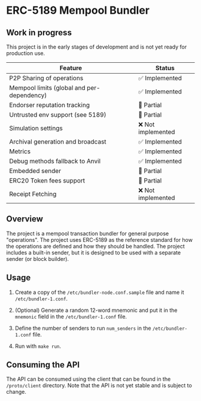 ERC-5189 Mempool Bundler
==================================================

## Work in progress

This project is in the early stages of development and is not yet ready for production use.

| Feature                                    | Status               |
|--------------------------------------------|----------------------|
| P2P Sharing of operations                  | ✅ Implemented        |
| Mempool limits (global and per-dependency) | ✅ Implemented        |
| Endorser reputation tracking               | 🔄 Partial            |
| Untrusted env support (see 5189)           | 🔄 Partial            |
| Simulation settings                        | ❌ Not implemented    |
| Archival generation and broadcast          | ✅ Implemented        |
| Metrics                                    | ✅ Implemented        |
| Debug methods fallback to Anvil            | ✅ Implemented        |
| Embedded sender                            | 🔄 Partial            |
| ERC20 Token fees support                   | 🔄 Partial            |
| Receipt Fetching                           | ❌ Not implemented    |

## Overview

The project is a mempool transaction bundler for general purpose "operations". The project uses ERC-5189 as the reference standard for how the operations are defined and how they should be handled. The project includes a built-in sender, but it is designed to be used with a separate sender (or block builder).

## Usage

1. Create a copy of the `/etc/bundler-node.conf.sample` file and name it `/etc/bundler-1.conf`.

2. (Optional) Generate a random 12-word mnemonic and put it in the `mnemonic` field in the `/etc/bundler-1.conf` file.

3. Define the number of senders to run `num_senders` in the `/etc/bundler-1.conf` file.

4. Run with `make run`.

## Consuming the API

The API can be consumed using the client that can be found in the `/proto/client` directory. Note that the API is not yet stable and is subject to change.
